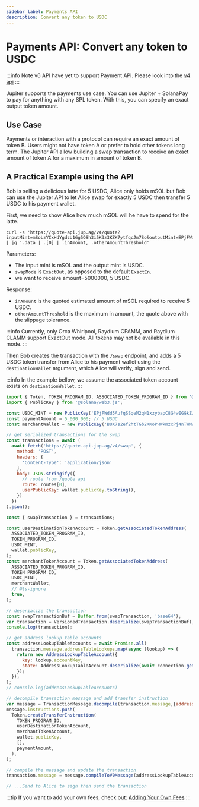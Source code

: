 ```yaml
---
sidebar_label: Payments API
description: Convert any token to USDC
---
```


# Payments API: Convert any token to USDC

:::info Note
 v6 API have yet to support Payment API. Please look into the [v4 api](https://quote-api.jup.ag/v4/docs/static/index.html)
:::

Jupiter supports the payments use case. You can use Jupiter + SolanaPay to pay for anything with any SPL token. With this, you can specify an exact output token amount.

## Use Case

Payments or interaction with a protocol can require an exact amount of token B. Users might not have token A or prefer to hold other tokens long term. The Jupiter API allow building a swap transaction to receive an exact amount of token A for a maximum in amount of token B.

## A Practical Example using the API

Bob is selling a delicious latte for 5 USDC, Alice only holds mSOL but Bob can use the Jupiter API to let Alice swap for exactly 5 USDC then transfer 5 USDC to his payment wallet.

First, we need to show Alice how much mSOL will he have to spend for the latte.

```shell
curl -s 'https://quote-api.jup.ag/v4/quote?inputMint=mSoLzYCxHdYgdzU16g5QSh3i5K3z3KZK7ytfqcJm7So&outputMint=EPjFWdd5AufqSSqeM2qN1xzybapC8G4wEGGkZwyTDt1v&amount=5000000&swapMode=ExactOut&slippageBps=1' | jq '.data | .[0] | .inAmount, .otherAmountThreshold'
```

Parameters:

- The input mint is mSOL and the output mint is USDC.
- `swapMode` is `ExactOut`, as opposed to the default `ExactIn`.
- we want to receive amount=5000000, 5 USDC.

Response:

- `inAmount` is the quoted estimated amount of mSOL required to receive 5 USDC.
- `otherAmountThreshold` is the maximum in amount, the quote above with the slippage tolerance.

:::info
Currently, only Orca Whirlpool, Raydium CPAMM, and Raydium CLAMM support ExactOut mode. All tokens may not be available in this mode.
:::

Then Bob creates the transaction with the `/swap` endpoint, and adds a 5 USDC token transfer from Alice to his payment wallet using the `destinationWallet` argument, which Alice will verify, sign and send.

:::info
In the example bellow, we assume the associated token account exists on `destinationWallet`.
:::

```js
import { Token, TOKEN_PROGRAM_ID, ASSOCIATED_TOKEN_PROGRAM_ID } from '@solana/spl-token'; // version 0.1.x
import { PublicKey } from '@solana/web3.js';

const USDC_MINT = new PublicKey('EPjFWdd5AufqSSqeM2qN1xzybapC8G4wEGGkZwyTDt1v');
const paymentAmount = 5_000_000; // 5 USDC
const merchantWallet = new PublicKey('BUX7s2ef2htTGb2KKoPHWkmzxPj4nTWMWRgs5CSbQxf9');

// get serialized transactions for the swap
const transactions = await (
  await fetch('https://quote-api.jup.ag/v4/swap', {
    method: 'POST',
    headers: {
      'Content-Type': 'application/json'
    },
    body: JSON.stringify({
      // route from /quote api
      route: routes[0],
      userPublicKey: wallet.publicKey.toString(),
    })
  })
).json();

const { swapTransaction } = transactions;

const userDestinationTokenAccount = Token.getAssociatedTokenAddress(
  ASSOCIATED_TOKEN_PROGRAM_ID,
  TOKEN_PROGRAM_ID,
  USDC_MINT,
  wallet.publicKey,
);
const merchantTokenAccount = Token.getAssociatedTokenAddress(
  ASSOCIATED_TOKEN_PROGRAM_ID,
  TOKEN_PROGRAM_ID,
  USDC_MINT,
  merchantWallet,
  // @ts-ignore
  true,
);

// deserialize the transaction
const swapTransactionBuf = Buffer.from(swapTransaction, 'base64');
var transaction = VersionedTransaction.deserialize(swapTransactionBuf);
console.log(transaction);

// get address lookup table accounts
const addressLookupTableAccounts = await Promise.all(
  transaction.message.addressTableLookups.map(async (lookup) => {
    return new AddressLookupTableAccount({
      key: lookup.accountKey,
      state: AddressLookupTableAccount.deserialize(await connection.getAccountInfo(lookup.accountKey).then((res) => res.data)),
    });
  });
);
// console.log(addressLookupTableAccounts)

// decompile transaction message and add transfer instruction
var message = TransactionMessage.decompile(transaction.message,{addressLookupTableAccounts: addressLookupTableAccounts});
message.instructions.push(
  Token.createTransferInstruction(
    TOKEN_PROGRAM_ID,
    userDestinationTokenAccount,
    merchantTokenAccount,
    wallet.publicKey,
    [],
    paymentAmount,
  ),
);

// compile the message and update the transaction
transaction.message = message.compileToV0Message(addressLookupTableAccounts);

// ...Send to Alice to sign then send the transaction
```

:::tip
If you want to add your own fees, check out: [Adding Your Own Fees](/docs/additional-topics/adding-your-own-fees)
:::